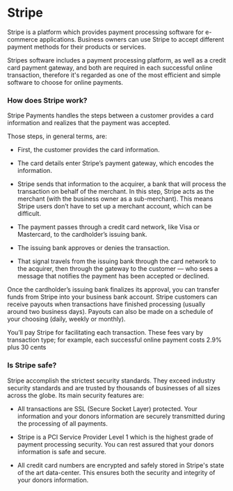 # Stripe

Stripe is a platform which provides payment processing software for e-commerce applications. Business owners can use Stripe to accept different payment methods for their products or services.

Stripes software includes a payment processing platform, as well as a credit card payment gateway, and both are required in each successful online transaction, therefore it's regarded as one of the most efficient and simple software to choose for online payments.

### How does Stripe work?

Stripe Payments handles the steps between a customer provides a card information and realizes that the payment was accepted.

Those steps, in general terms, are:

- First, the customer provides the card information.

- The card details enter Stripe’s payment gateway, which encodes the information.

- Stripe sends that information to the acquirer, a bank that will process the transaction on behalf of the merchant. In this step, Stripe acts as the merchant (with the business owner as a sub-merchant). This means Stripe users don’t have to set up a merchant account, which can be difficult.

- The payment passes through a credit card network, like Visa or Mastercard, to the cardholder’s issuing bank.

- The issuing bank approves or denies the transaction.

- That signal travels from the issuing bank through the card network to the acquirer, then through the gateway to the customer — who sees a message that notifies the payment has been accepted or declined.

Once the cardholder’s issuing bank finalizes its approval, you can transfer funds from Stripe into your business bank account. Stripe customers can receive payouts when transactions have finished processing (usually around two business days). Payouts can also be made on a schedule of your choosing (daily, weekly or monthly).

You’ll pay Stripe for facilitating each transaction. These fees vary by transaction type; for example, each successful online payment costs 2.9% plus 30 cents

### Is Stripe safe?

Stripe accomplish the strictest security standards. They exceed industry security standards and are trusted by thousands of businesses of all sizes across the globe. Its main security features are:

- All transactions are SSL (Secure Socket Layer) protected. Your information and your donors information are securely transmitted during the processing of all payments.

- Stripe is a PCI Service Provider Level 1 which is the highest grade of payment processing security. You can rest assured that your donors information is safe and secure.

- All credit card numbers are encrypted and safely stored in Stripe's state of the art data-center. This ensures both the security and integrity of your donors information.
